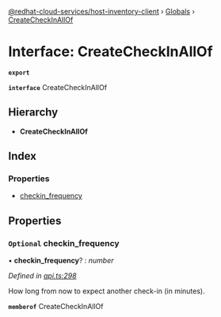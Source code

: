 [@redhat-cloud-services/host-inventory-client](../README.md) › [Globals](../globals.md) › [CreateCheckInAllOf](createcheckinallof.md)

# Interface: CreateCheckInAllOf

**`export`** 

**`interface`** CreateCheckInAllOf

## Hierarchy

* **CreateCheckInAllOf**

## Index

### Properties

* [checkin_frequency](createcheckinallof.md#optional-checkin_frequency)

## Properties

### `Optional` checkin_frequency

• **checkin_frequency**? : *number*

*Defined in [api.ts:298](https://github.com/RedHatInsights/javascript-clients.gi/blob/master/packages/host-inventory/api.ts#L298)*

How long from now to expect another check-in (in minutes).

**`memberof`** CreateCheckInAllOf
